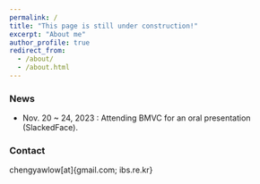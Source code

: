 ```yaml
---
permalink: /
title: "This page is still under construction!"
excerpt: "About me"
author_profile: true
redirect_from: 
  - /about/
  - /about.html
---
```


### News
+ Nov. 20 ~ 24, 2023 : Attending BMVC for an oral presentation (SlackedFace).


### Contact
chengyawlow[at]{gmail.com; ibs.re.kr}

